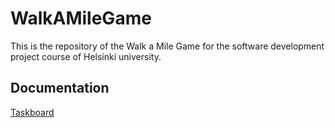 # WalkAMileGame
This is the repository of the Walk a Mile Game for the software development project course of Helsinki university.

## Documentation

[Taskboard](https://docs.google.com/spreadsheets/d/1A6qgzNF7eFwW12SikSRkp7DugFDTFNgHiJknRVjrA_E/edit?usp=sharing)
